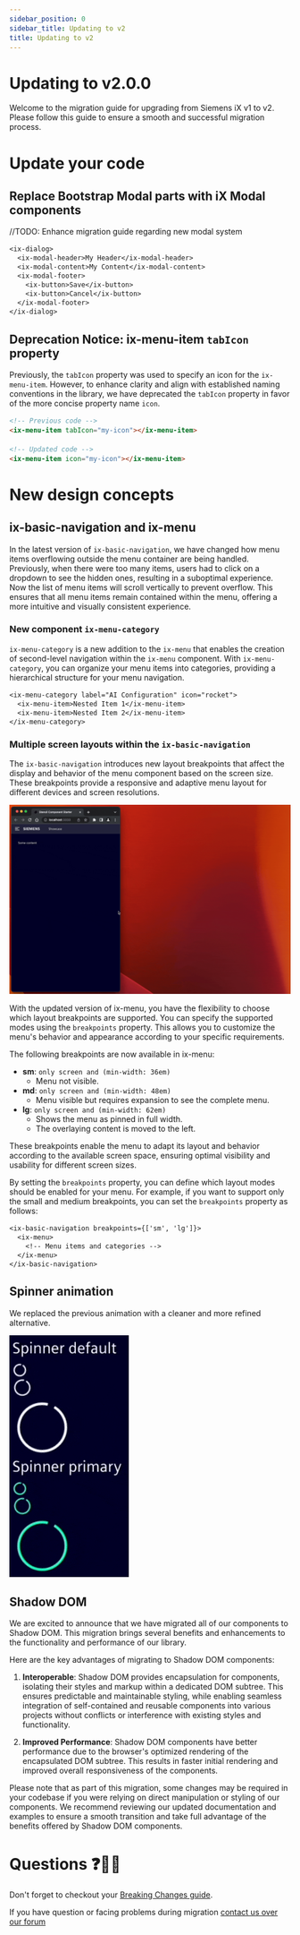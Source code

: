 ```yaml
---
sidebar_position: 0
sidebar_title: Updating to v2
title: Updating to v2
---
```


# Updating to v2.0.0

Welcome to the migration guide for upgrading from Siemens iX v1 to v2.
Please follow this guide to ensure a smooth and successful migration process.

# Update your code

## Replace Bootstrap Modal parts with iX Modal components

//TODO: Enhance migration guide regarding new modal system

```tsx
<ix-dialog>
  <ix-modal-header>My Header</ix-modal-header>
  <ix-modal-content>My Content</ix-modal-content>
  <ix-modal-footer>
    <ix-button>Save</ix-button>
    <ix-button>Cancel</ix-button>
  </ix-modal-footer>
</ix-dialog>
```

## Deprecation Notice: ix-menu-item `tabIcon` property

Previously, the `tabIcon` property was used to specify an icon for the `ix-menu-item`. However, to enhance clarity and align with established naming conventions in the library, we have deprecated the `tabIcon` property in favor of the more concise property name `icon`.

```html
<!-- Previous code -->
<ix-menu-item tabIcon="my-icon"></ix-menu-item>

<!-- Updated code -->
<ix-menu-item icon="my-icon"></ix-menu-item>
```

# New design concepts

## ix-basic-navigation and ix-menu

In the latest version of `ix-basic-navigation`, we have changed how menu items overflowing outside the menu container are being handled. Previously, when there were too many items, users had to click on a dropdown to see the hidden ones, resulting in a suboptimal experience.
Now the list of menu items will scroll vertically to prevent overflow.
This ensures that all menu items remain contained within the menu, offering a more intuitive and visually consistent experience.

### New component `ix-menu-category`

`ix-menu-category` is a new addition to the `ix-menu` that enables the creation of second-level navigation within the `ix-menu` component. With `ix-menu-category`, you can organize your menu items into categories, providing a hierarchical structure for your menu navigation.

```tsx
<ix-menu-category label="AI Configuration" icon="rocket">
  <ix-menu-item>Nested Item 1</ix-menu-item>
  <ix-menu-item>Nested Item 2</ix-menu-item>
</ix-menu-category>
```

### Multiple screen layouts within the `ix-basic-navigation`

The `ix-basic-navigation` introduces new layout breakpoints that affect the display and behavior of the menu component based on the screen size. These breakpoints provide a responsive and adaptive menu layout for different devices and screen resolutions.

![Menu Layout](capture_layout_feature.gif)

With the updated version of ix-menu, you have the flexibility to choose which layout breakpoints are supported. You can specify the supported modes using the `breakpoints` property. This allows you to customize the menu's behavior and appearance according to your specific requirements.

The following breakpoints are now available in ix-menu:

- **sm**: `only screen and (min-width: 36em)`
  - Menu not visible.
- **md**: `only screen and (min-width: 48em)`
  - Menu visible but requires expansion to see the complete menu.
- **lg**: `only screen and (min-width: 62em)`
  - Shows the menu as pinned in full width.
  - The overlaying content is moved to the left.

These breakpoints enable the menu to adapt its layout and behavior according to the available screen space, ensuring optimal visibility and usability for different screen sizes.

By setting the `breakpoints` property, you can define which layout modes should be enabled for your menu. For example, if you want to support only the small and medium breakpoints, you can set the `breakpoints` property as follows:

```tsx
<ix-basic-navigation breakpoints={['sm', 'lg']}>
  <ix-menu>
    <!-- Menu items and categories -->
  </ix-menu>
</ix-basic-navigation>
```

## Spinner animation

We replaced the previous animation with a cleaner and more refined alternative.

![Spinner](spinner.gif)

## Shadow DOM

We are excited to announce that we have migrated all of our components to Shadow DOM. This migration brings several benefits and enhancements to the functionality and performance of our library.

Here are the key advantages of migrating to Shadow DOM components:

1. **Interoperable**: Shadow DOM provides encapsulation for components, isolating their styles and markup within a dedicated DOM subtree. This ensures predictable and maintainable styling, while enabling seamless integration of self-contained and reusable components into various projects without conflicts or interference with existing styles and functionality.

2. **Improved Performance**: Shadow DOM components have better performance due to the browser's optimized rendering of the encapsulated DOM subtree. This results in faster initial rendering and improved overall responsiveness of the components.

Please note that as part of this migration, some changes may be required in your codebase if you were relying on direct manipulation or styling of our components. We recommend reviewing our updated documentation and examples to ensure a smooth transition and take full advantage of the benefits offered by Shadow DOM components.

# Questions ❓🙋‍♀️

Don't forget to checkout your [Breaking Changes guide](https://github.com/siemens/ix/blob/main/BREAKING_CHANGES.md).

If you have question or facing problems during migration [contact us over our forum](https://community.siemens.com/c/ix/)
